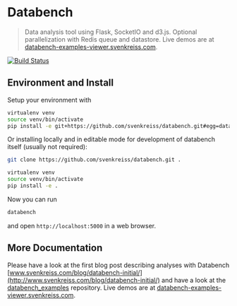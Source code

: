 # Databench

> Data analysis tool using Flask, SocketIO and d3.js. Optional parallelization with Redis queue and datastore. Live demos are at [databench-examples-viewer.svenkreiss.com](http://databench-examples-viewer.svenkreiss.com).

[![Build Status](https://travis-ci.org/svenkreiss/databench.png?branch=master)](https://travis-ci.org/svenkreiss/databench)


## Environment and Install

Setup your environment with

```bash
virtualenv venv
source venv/bin/activate
pip install -e git+https://github.com/svenkreiss/databench.git#egg=databench
```

Or installing locally and in editable mode for development of databench itself (usually not required):

```bash
git clone https://github.com/svenkreiss/databench.git .

virtualenv venv
source venv/bin/activate
pip install -e .
```

Now you can run
```python
databench
```
and open `http://localhost:5000` in a web browser.


## More Documentation

Please have a look at the first blog post describing analyses with Databench [www.svenkreiss.com/blog/databench-initial/](http://www.svenkreiss.com/blog/databench-initial/) and have a look at the [databench_examples](https://github.com/svenkreiss/databench_examples) repository. Live demos are at [databench-examples-viewer.svenkreiss.com](http://databench-examples-viewer.svenkreiss.com).
